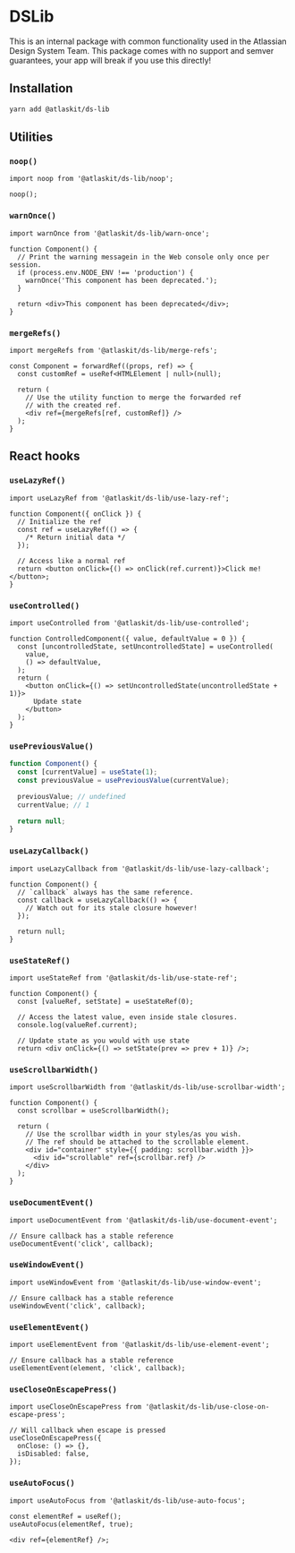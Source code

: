 # DSLib

This is an internal package with common functionality used in the Atlassian Design System Team.
This package comes with no support and semver guarantees,
your app will break if you use this directly!

## Installation

```sh
yarn add @atlaskit/ds-lib
```

## Utilities

### `noop()`

```tsx
import noop from '@atlaskit/ds-lib/noop';

noop();
```

### `warnOnce()`

```tsx
import warnOnce from '@atlaskit/ds-lib/warn-once';

function Component() {
  // Print the warning messagein in the Web console only once per session.
  if (process.env.NODE_ENV !== 'production') {
    warnOnce('This component has been deprecated.');
  }

  return <div>This component has been deprecated</div>;
}
```

### `mergeRefs()`

```tsx
import mergeRefs from '@atlaskit/ds-lib/merge-refs';

const Component = forwardRef((props, ref) => {
  const customRef = useRef<HTMLElement | null>(null);

  return (
    // Use the utility function to merge the forwarded ref
    // with the created ref.
    <div ref={mergeRefs[ref, customRef]} />
  );
}
```

## React hooks

### `useLazyRef()`

```tsx
import useLazyRef from '@atlaskit/ds-lib/use-lazy-ref';

function Component({ onClick }) {
  // Initialize the ref
  const ref = useLazyRef(() => {
    /* Return initial data */
  });

  // Access like a normal ref
  return <button onClick={() => onClick(ref.current)}>Click me!</button>;
}
```

### `useControlled()`

```tsx
import useControlled from '@atlaskit/ds-lib/use-controlled';

function ControlledComponent({ value, defaultValue = 0 }) {
  const [uncontrolledState, setUncontrolledState] = useControlled(
    value,
    () => defaultValue,
  );
  return (
    <button onClick={() => setUncontrolledState(uncontrolledState + 1)}>
      Update state
    </button>
  );
}
```

### `usePreviousValue()`

```js
function Component() {
  const [currentValue] = useState(1);
  const previousValue = usePreviousValue(currentValue);

  previousValue; // undefined
  currentValue; // 1

  return null;
}
```

### `useLazyCallback()`

```tsx
import useLazyCallback from '@atlaskit/ds-lib/use-lazy-callback';

function Component() {
  // `callback` always has the same reference.
  const callback = useLazyCallback(() => {
    // Watch out for its stale closure however!
  });

  return null;
}
```

### `useStateRef()`

```tsx
import useStateRef from '@atlaskit/ds-lib/use-state-ref';

function Component() {
  const [valueRef, setState] = useStateRef(0);

  // Access the latest value, even inside stale closures.
  console.log(valueRef.current);

  // Update state as you would with use state
  return <div onClick={() => setState(prev => prev + 1)} />;
```

### `useScrollbarWidth()`

```tsx
import useScrollbarWidth from '@atlaskit/ds-lib/use-scrollbar-width';

function Component() {
  const scrollbar = useScrollbarWidth();

  return (
    // Use the scrollbar width in your styles/as you wish.
    // The ref should be attached to the scrollable element.
    <div id="container" style={{ padding: scrollbar.width }}>
      <div id="scrollable" ref={scrollbar.ref} />
    </div>
  );
}
```

### `useDocumentEvent()`

```tsx
import useDocumentEvent from '@atlaskit/ds-lib/use-document-event';

// Ensure callback has a stable reference
useDocumentEvent('click', callback);
```

### `useWindowEvent()`

```tsx
import useWindowEvent from '@atlaskit/ds-lib/use-window-event';

// Ensure callback has a stable reference
useWindowEvent('click', callback);
```

### `useElementEvent()`

```tsx
import useElementEvent from '@atlaskit/ds-lib/use-element-event';

// Ensure callback has a stable reference
useElementEvent(element, 'click', callback);
```

### `useCloseOnEscapePress()`

```tsx
import useCloseOnEscapePress from '@atlaskit/ds-lib/use-close-on-escape-press';

// Will callback when escape is pressed
useCloseOnEscapePress({
  onClose: () => {},
  isDisabled: false,
});
```

### `useAutoFocus()`

```tsx
import useAutoFocus from '@atlaskit/ds-lib/use-auto-focus';

const elementRef = useRef();
useAutoFocus(elementRef, true);

<div ref={elementRef} />;
```
